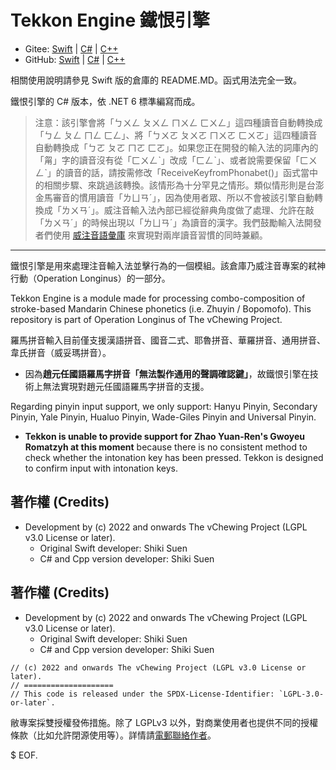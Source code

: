 # Tekkon Engine 鐵恨引擎

- Gitee: [Swift](https://gitee.com/vChewing/Tekkon) | [C#](https://gitee.com/vChewing/TekkonNT) | [C++](https://gitee.com/vChewing/TekkonCC)
- GitHub: [Swift](https://github.com/vChewing/Tekkon) | [C#](https://github.com/vChewing/TekkonNT) | [C++](https://github.com/vChewing/TekkonCC)

相關使用說明請參見 Swift 版的倉庫的 README.MD。函式用法完全一致。

鐵恨引擎的 C# 版本，依 .NET 6 標準編寫而成。

> 注意：該引擎會將「ㄅㄨㄥ ㄆㄨㄥ ㄇㄨㄥ ㄈㄨㄥ」這四種讀音自動轉換成「ㄅㄥ ㄆㄥ ㄇㄥ ㄈㄥ」、將「ㄅㄨㄛ ㄆㄨㄛ ㄇㄨㄛ ㄈㄨㄛ」這四種讀音自動轉換成「ㄅㄛ ㄆㄛ ㄇㄛ ㄈㄛ」。如果您正在開發的輸入法的詞庫內的「甮」字的讀音沒有從「ㄈㄨㄥˋ」改成「ㄈㄥˋ」、或者說需要保留「ㄈㄨㄥˋ」的讀音的話，請按需修改「ReceiveKeyfromPhonabet()」函式當中的相關步驟、來跳過該轉換。該情形為十分罕見之情形。類似情形則是台澎金馬審音的慣用讀音「ㄌㄩㄢˊ」，因為使用者眾、所以不會被該引擎自動轉換成「ㄌㄨㄢˊ」。威注音輸入法內部已經從辭典角度做了處理、允許在敲「ㄌㄨㄢˊ」的時候出現以「ㄌㄩㄢˊ」為讀音的漢字。我們鼓勵輸入法開發者們使用 [威注音語彙庫](https://gitee.com/vChewing/libvchewing-data) 來實現對兩岸讀音習慣的同時兼顧。

---

鐵恨引擎是用來處理注音輸入法並擊行為的一個模組。該倉庫乃威注音專案的弒神行動（Operation Longinus）的一部分。

Tekkon Engine is a module made for processing combo-composition of stroke-based Mandarin Chinese phonetics (i.e. Zhuyin / Bopomofo). This repository is part of Operation Longinus of The vChewing Project.

羅馬拼音輸入目前僅支援漢語拼音、國音二式、耶魯拼音、華羅拼音、通用拼音、韋氏拼音（威妥瑪拼音）。

- 因為**趙元任國語羅馬字拼音「無法製作通用的聲調確認鍵」**，故鐵恨引擎在技術上無法實現對趙元任國語羅馬字拼音的支援。

Regarding pinyin input support, we only support: Hanyu Pinyin, Secondary Pinyin, Yale Pinyin, Hualuo Pinyin, Wade-Giles Pinyin and Universal Pinyin.

- **Tekkon is unable to provide support for Zhao Yuan-Ren's Gwoyeu Romatzyh at this moment** because there is no consistent method to check whether the intonation key has been pressed. Tekkon is designed to confirm input with intonation keys.


## 著作權 (Credits)

- Development by (c) 2022 and onwards The vChewing Project (LGPL v3.0 License or later).
	- Original Swift developer: Shiki Suen
	- C# and Cpp version developer: Shiki Suen

## 著作權 (Credits)

- Development by (c) 2022 and onwards The vChewing Project (LGPL v3.0 License or later).
	- Original Swift developer: Shiki Suen
	- C# and Cpp version developer: Shiki Suen

```
// (c) 2022 and onwards The vChewing Project (LGPL v3.0 License or later).
// ====================
// This code is released under the SPDX-License-Identifier: `LGPL-3.0-or-later`.
```

敝專案採雙授權發佈措施。除了 LGPLv3 以外，對商業使用者也提供不同的授權條款（比如允許閉源使用等）。詳情請[電郵聯絡作者](shikisuen@yeah.net)。

$ EOF.
